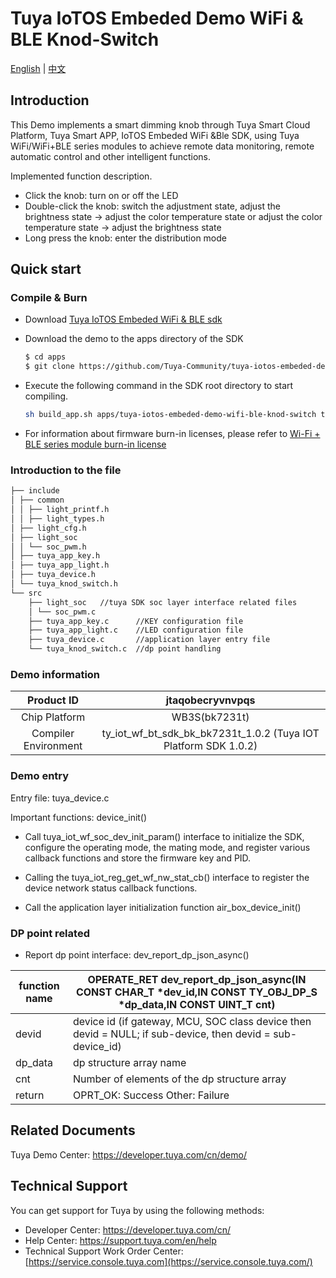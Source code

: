 # Tuya IoTOS Embeded Demo WiFi & BLE Knod-Switch 

[English](./README.md) | [中文](./README_zh.md) 

## Introduction 

This Demo implements a smart dimming knob through Tuya Smart Cloud Platform, Tuya Smart APP, IoTOS Embeded WiFi &Ble SDK, using Tuya WiFi/WiFi+BLE series modules to achieve remote data monitoring, remote automatic control and other intelligent functions.

Implemented function description.

+ Click the knob: turn on or off the LED 
+ Double-click the knob: switch the adjustment state, adjust the brightness state -> adjust the color temperature state or adjust the color temperature state -> adjust the brightness state 
+ Long press the knob: enter the distribution mode 



## Quick start 

### Compile & Burn
+ Download [Tuya IoTOS Embeded WiFi & BLE sdk](https://github.com/tuya/tuya-iotos-embeded-sdk-wifi-ble-bk7231t) 

+ Download the demo to the apps directory of the SDK 

  ```bash
  $ cd apps
  $ git clone https://github.com/Tuya-Community/tuya-iotos-embeded-demo-wifi-ble-knod-switch.git
  ```
  
+ Execute the following command in the SDK root directory to start compiling.

  ```bash
  sh build_app.sh apps/tuya-iotos-embeded-demo-wifi-ble-knod-switch tuya-iotos-embeded-demo-wifi-ble-knod-switch 1.0.0 
  ```

+ For information about firmware burn-in licenses, please refer to [Wi-Fi + BLE series module burn-in license](https://developer.tuya.com/cn/docs/iot/device-development/burn-and-authorization/burn-and-authorize-wifi-ble-modules/burn-and-authorize-wb-series-modules?id=Ka78f4pttsytd) 



### Introduction to the file 

```bash
├── include
│ ├── common
│ │ ├── light_printf.h
│ │ ├── light_types.h
│ ├── light_cfg.h
│ ├── light_soc
│ │ └── soc_pwm.h
│ ├── tuya_app_key.h
│ ├── tuya_app_light.h
│ ├── tuya_device.h
│ └── tuya_knod_switch.h
└── src
    ├── light_soc 	//tuya SDK soc layer interface related files
    │ └── soc_pwm.c
    ├── tuya_app_key.c 		//KEY configuration file
    ├── tuya_app_light.c 	//LED configuration file
    ├── tuya_device.c 		//application layer entry file
    └── tuya_knod_switch.c 	//dp point handling
```





### Demo information 

|      Product ID      |                       jtaqobecryvnvpqs                       |
| :------------------: | :----------------------------------------------------------: |
|    Chip Platform     |                        WB3S(bk7231t)                         |
| Compiler Environment | ty_iot_wf_bt_sdk_bk_bk7231t_1.0.2 (Tuya IOT Platform SDK 1.0.2) |



### Demo entry

Entry file: tuya_device.c

Important functions: device_init()

+ Call tuya_iot_wf_soc_dev_init_param() interface to initialize the SDK, configure the operating mode, the mating mode, and register various callback functions and store the firmware key and PID.

+ Calling the tuya_iot_reg_get_wf_nw_stat_cb() interface to register the device network status callback functions.

+ Call the application layer initialization function air_box_device_init() 



### DP point related

+ Report dp point interface: dev_report_dp_json_async()

| function name | OPERATE_RET dev_report_dp_json_async(IN CONST CHAR_T *dev_id,IN CONST TY_OBJ_DP_S *dp_data,IN CONST UINT_T cnt) |
| ------- | ------------------------------------------------------------ |
| devid | device id (if gateway, MCU, SOC class device then devid = NULL; if sub-device, then devid = sub-device_id) |
| dp_data | dp structure array name |
| cnt | Number of elements of the dp structure array |
| return | OPRT_OK: Success Other: Failure |



## Related Documents

Tuya Demo Center: https://developer.tuya.com/cn/demo/



## Technical Support

You can get support for Tuya by using the following methods:

- Developer Center: https://developer.tuya.com/cn/
- Help Center: https://support.tuya.com/en/help
- Technical Support Work Order Center: [https://service.console.tuya.com](https://service.console.tuya.com/)